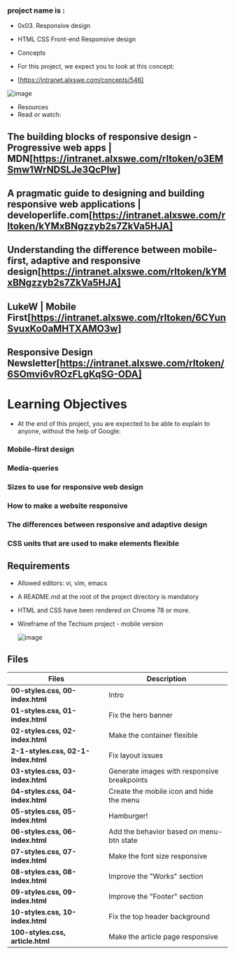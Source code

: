### project name is : 

* 0x03. Responsive design
*  HTML CSS Front-end Responsive design



* Concepts
* For this project, we expect you to look at this concept:

* [https://intranet.alxswe.com/concepts/546]



![image](https://github.com/user-attachments/assets/57586708-eeb0-4da0-80c9-ccbe32e55cab)




* Resources
* Read or watch:

## The building blocks of responsive design - Progressive web apps | MDN[https://intranet.alxswe.com/rltoken/o3EMSmw1WrNDSLJe3QcPIw]
## A pragmatic guide to designing and building responsive web applications | developerlife.com[https://intranet.alxswe.com/rltoken/kYMxBNgzzyb2s7ZkVa5HJA]
## Understanding the difference between mobile-first, adaptive and responsive design[https://intranet.alxswe.com/rltoken/kYMxBNgzzyb2s7ZkVa5HJA]
## LukeW | Mobile First[https://intranet.alxswe.com/rltoken/6CYunSvuxKo0aMHTXAMO3w]
## Responsive Design Newsletter[https://intranet.alxswe.com/rltoken/6SOmvi6vROzFLgKqSG-ODA]


#  Learning Objectives
* At the end of this project, you are expected to be able to explain to anyone, without the help of Google:

### Mobile-first design
### Media-queries
### Sizes to use for responsive web design
### How to make a website responsive
### The differences between responsive and adaptive design
### CSS units that are used to make elements flexible



##  Requirements
* Allowed editors: vi, vim, emacs
* A README.md at the root of the project directory is mandatory
* HTML and CSS have been rendered on Chrome 78 or more.
* Wireframe of the Techium project - mobile version



  ![image](https://github.com/user-attachments/assets/dc4ea5b8-5c05-4a14-bae5-34d30b209170)


  

## Files

| Files                               | Description                                 |
| ----------------------------------- | ------------------------------------------- |
| **00-styles.css, 00-index.html**    | Intro                                       |
| **01-styles.css, 01-index.html**    | Fix the hero banner                         |
| **02-styles.css, 02-index.html**    | Make the container flexible                 |
| **2-1-styles.css, 02-1-index.html** | Fix layout issues                           |
| **03-styles.css, 03-index.html**    | Generate images with responsive breakpoints |
| **04-styles.css, 04-index.html**    | Create the mobile icon and hide the menu    |
| **05-styles.css, 05-index.html**    | Hamburger!                                  |
| **06-styles.css, 06-index.html**    | Add the behavior based on menu-btn state    |
| **07-styles.css, 07-index.html**    | Make the font size responsive               |
| **08-styles.css, 08-index.html**    | Improve the "Works" section                 |
| **09-styles.css, 09-index.html**    | Improve the "Footer" section                |
| **10-styles.css, 10-index.html**    | Fix the top header background               |
| **100-styles.css, article.html**    | Make the article page responsive            |
